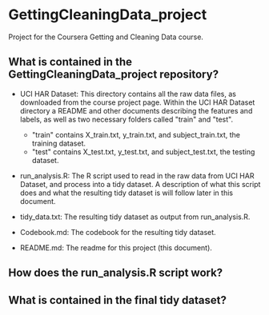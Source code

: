 # GettingCleaningData_project
Project for the Coursera Getting and Cleaning Data course.

## What is contained in the GettingCleaningData_project repository?
* UCI HAR Dataset: This directory contains all the raw data files, as downloaded from the course project page. Within the UCI HAR Dataset directory a README and other documents describing the features and labels, as well as two necessary folders called "train" and "test".
    - "train" contains X_train.txt, y_train.txt, and subject_train.txt, the training dataset.
    - "test" contains X_test.txt, y_test.txt, and subject_test.txt, the testing dataset.
    
* run_analysis.R: The R script used to read in the raw data from UCI HAR Dataset, and process into a tidy dataset. A description of what this script does and what the resulting tidy dataset is will follow later in this document.

* tidy_data.txt: The resulting tidy dataset as output from run_analysis.R.

* Codebook.md: The codebook for the resulting tidy dataset.

* README.md: The readme for this project (this document).

## How does the run_analysis.R script work?



## What is contained in the final tidy dataset?

